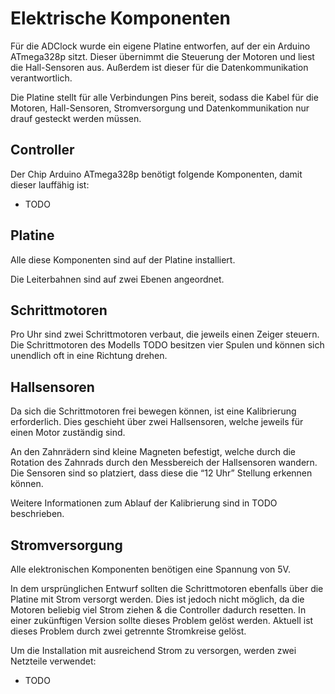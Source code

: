 # Elektrische Komponenten
Für die ADClock wurde ein eigene Platine entworfen, auf der ein Arduino ATmega328p sitzt.
Dieser übernimmt die Steuerung der Motoren und liest die Hall-Sensoren aus.
Außerdem ist dieser für die Datenkommunikation verantwortlich.

Die Platine stellt für alle Verbindungen Pins bereit, sodass die Kabel für die Motoren, Hall-Sensoren, Stromversorgung und Datenkommunikation nur drauf gesteckt werden müssen.

## Controller 
Der Chip Arduino ATmega328p benötigt folgende Komponenten, damit dieser lauffähig ist:
- TODO

## Platine
Alle diese Komponenten sind auf der Platine installiert. 

Die Leiterbahnen sind auf zwei Ebenen angeordnet.

## Schrittmotoren
Pro Uhr sind zwei Schrittmotoren verbaut, die jeweils einen Zeiger steuern.
Die Schrittmotoren des Modells TODO besitzen vier Spulen und können sich unendlich oft in eine Richtung drehen.

## Hallsensoren
Da sich die Schrittmotoren frei bewegen können, ist eine Kalibrierung erforderlich. Dies geschieht über zwei Hallsensoren, welche jeweils für einen Motor zuständig sind.

An den Zahnrädern sind kleine Magneten befestigt, welche durch die Rotation des Zahnrads durch den Messbereich der Hallsensoren wandern. Die Sensoren sind so platziert, dass diese die “12 Uhr” Stellung erkennen können.

Weitere Informationen zum Ablauf der Kalibrierung sind in TODO beschrieben.


## Stromversorgung 
Alle elektronischen Komponenten benötigen eine Spannung von 5V. 

In dem ursprünglichen Entwurf sollten die Schrittmotoren ebenfalls über die Platine mit Strom versorgt werden. Dies ist jedoch nicht möglich, da die Motoren beliebig viel Strom ziehen & die Controller dadurch resetten.
In einer zukünftigen Version sollte dieses Problem gelöst werden.
Aktuell ist dieses Problem durch zwei getrennte Stromkreise gelöst. 

Um die Installation mit ausreichend Strom zu versorgen, werden zwei Netzteile verwendet:
- TODO